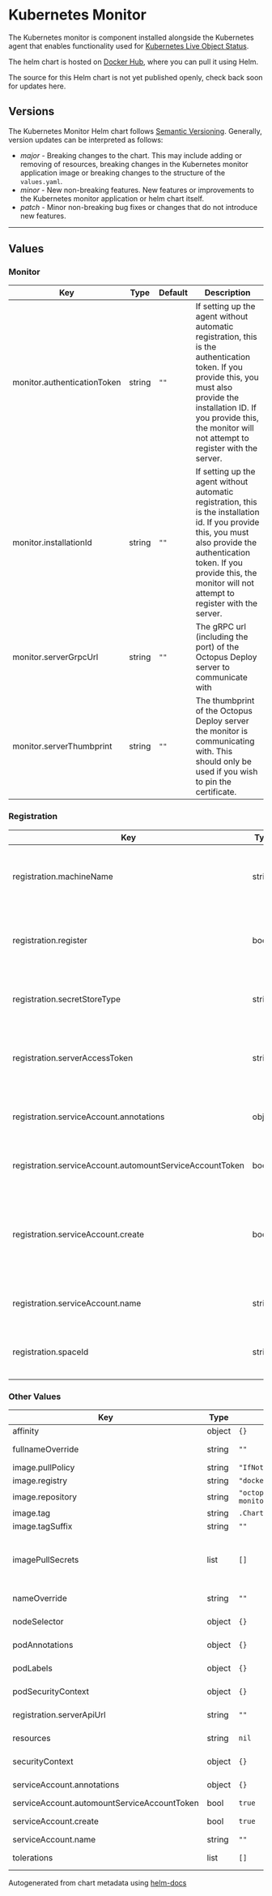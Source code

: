 # Kubernetes Monitor

The Kubernetes monitor is component installed alongside the Kubernetes agent that enables functionality used for [Kubernetes Live Object Status](https://octopus.com/docs/kubernetes/live-object-status).

The helm chart is hosted on [Docker Hub](https://hub.docker.com/r/octopusdeploy/kubernetes-monitor), where you can pull it using Helm.

The source for this Helm chart is not yet published openly, check back soon for updates here.

## Versions

The Kubernetes Monitor Helm chart follows [Semantic Versioning](https://semver.org/). Generally, version updates can be interpreted as follows:

- *major* - Breaking changes to the chart. This may include adding or removing of resources, breaking changes in the Kubernetes monitor application image or breaking changes to the structure of the `values.yaml`.
- *minor* - New non-breaking features. New features or improvements to the Kubernetes monitor application or helm chart itself.
- *patch* - Minor non-breaking bug fixes or changes that do not introduce new features.

----------------------------------------------

## Values

### Monitor

| Key | Type | Default | Description |
|-----|------|---------|-------------|
| monitor.authenticationToken | string | `""` | If setting up the agent without automatic registration, this is the authentication token. If you provide this, you must also provide the installation ID. If you provide this, the monitor will not attempt to register with the server. |
| monitor.installationId | string | `""` | If setting up the agent without automatic registration, this is the installation id. If you provide this, you must also provide the authentication token. If you provide this, the monitor will not attempt to register with the server. |
| monitor.serverGrpcUrl | string | `""` | The gRPC url (including the port) of the Octopus Deploy server to communicate with |
| monitor.serverThumbprint | string | `""` | The thumbprint of the Octopus Deploy server the monitor is communicating with. This should only be used if you wish to pin the certificate. |

### Registration

| Key | Type | Default | Description |
|-----|------|---------|-------------|
| registration.machineName | string | `""` | The machine name of the agent this monitor is responsible for |
| registration.register | bool | `true` | Automatically register the monitor with the Octopus Deploy server |
| registration.secretStoreType | string | `"secret"` | The type of secret store to use when saving configuration |
| registration.serverAccessToken | string | `""` | The access token to authenticate to Octopus Deploy to register with |
| registration.serviceAccount.annotations | object | `{}` | Additional annotations for the service account |
| registration.serviceAccount.automountServiceAccountToken | bool | `true` | Auto-mount service account token |
| registration.serviceAccount.create | bool | `true` | Specifies whether a service account should be created for the registration hook |
| registration.serviceAccount.name | string | `""` | Custom service account name |
| registration.spaceId | string | `""` | The space id that the monitor is registering with |

### Other Values

| Key | Type | Default | Description |
|-----|------|---------|-------------|
| affinity | object | `{}` | Custom affinity for kubernetes monitor pods |
| fullnameOverride | string | `""` | Override for the fully qualified app name for generated resources |
| image.pullPolicy | string | `"IfNotPresent"` | Image pull policy |
| image.registry | string | `"docker.io"` | Registry host to pull images from |
| image.repository | string | `"octopusdeploy/kubernetes-monitor"` | Image name to use |
| image.tag | string | `.Chart.AppVersion` | Image tag to use |
| image.tagSuffix | string | `""` |  |
| imagePullSecrets | list | `[]` | Optional array of imagePullSecrets containing private registry credentials Ref: https://kubernetes.io/docs/tasks/configure-pod-container/pull-image-private-registry/ |
| nameOverride | string | `""` | Override for the short name for generated resources |
| nodeSelector | object | `{}` | Custom node selector for kubernetes monitor pods |
| podAnnotations | object | `{}` | Annotations to be added to kubernetes monitor pods |
| podLabels | object | `{}` | Labels to be added to kubernetes monitor pods |
| podSecurityContext | object | `{}` | Security context for kubernetes monitor pods |
| registration.serverApiUrl | string | `""` | The API URL of Octopus Deploy for registration |
| resources | string | `nil` | Resources to allocate for the kubernetes monitor pod |
| securityContext | object | `{}` | Security context for kubernetes monitor containers |
| serviceAccount.annotations | object | `{}` | Additional annotations for the service account |
| serviceAccount.automountServiceAccountToken | bool | `true` | Auto-mount service account token or not |
| serviceAccount.create | bool | `true` | Specifies whether a service account should be created |
| serviceAccount.name | string | `""` | Custom service account name |
| tolerations | list | `[]` | Custom tolerations for kubernetes monitor pods |

Autogenerated from chart metadata using [helm-docs](https://github.com/norwoodj/helm-docs)
